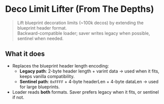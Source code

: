 # Deco Limit Lifter (From The Depths)

> Lift blueprint decoration limits (~100k decos) by extending the blueprint header format.  
> Backward-compatible loader; saver writes legacy when possible, sentinel when needed.

## What it does
- Replaces the blueprint header length encoding:
  - **Legacy path**: 2-byte header length + varint data → used when it fits, keeps vanilla compatibility.
  - **Sentinel path**: `0xFFFF` + 4-byte headerLen + 4-byte dataLen → used for large blueprints.
- Loader reads **both** formats. Saver prefers legacy when it fits, or sentinel if not.
